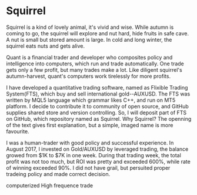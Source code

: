 # Squirrel

Squirrel is a kind of lovely animal, it's vivid and wise. While autumn is coming to go, the squirrel will explore and nut hard, hide fruits in safe cave. A nut is small but stored amount is large. In cold and long winter, the squirrel eats nuts and gets alive.

Quant is a financial trader and developer who composites policy and intelligence into computers, which run and trade automatically. One trade gets only a few profit, but many trades make a lot. Like diligent squirrel's autumn-harvest, quant's computers work tirelessly for more profits.

I have developed a quantitative trading software, named as Flixible Trading System(FTS), which buy and sell international gold--AUXUSD. The FTS was written by MQL5 language which grammar likes C++, and run on MT5 platform. I decide to contribute it to community of open source, and GitHub supplies shared store and version controlling. So, I will deposit part of FTS on GitHub, which repository named as Squirrel. Why Squirrel? The openning of the text gives first explanation, but a simple, imaged name is more favourite.

I was a human-trader with good policy and successful experience. In August 2017, I invested on Gold/AUXUSD by leveraged trading, the balance growed from $1K to $7K in one week. During that trading week, the total profit was not too much, but ROI was pretty and exceeded 600%, while rate of winning exceeded 90%. I did not have grail, but persuited proper tradeing policy and made correct decision. 


 
computerized
High frequence trade 
